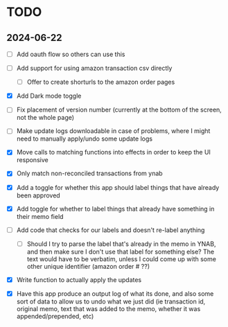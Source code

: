 # TODO

## 2024-06-22

- [ ] Add oauth flow so others can use this
- [ ] Add support for using amazon transaction csv directly
  - [ ] Offer to create shorturls to the amazon order pages
- [x] Add Dark mode toggle
- [ ] Fix placement of version number (currently at the bottom of the screen, not the whole page)
- [ ] Make update logs downloadable in case of problems, where I might need to manually apply/undo some update logs

- [x] Move calls to matching functions into effects in order to keep the UI responsive
- [x] Only match non-reconciled transactions from ynab
- [x] Add a toggle for whether this app should label things that have already been approved
- [x] Add toggle for whether to label things that already have something in their memo field
- [ ] Add code that checks for our labels and doesn't re-label anything
  - [ ] Should I try to parse the label that's already in the memo in YNAB, and then make sure I don't use that label for something else? The text would have to be verbatim, unless I could come up with some other unique identifier (amazon order # ??)
- [x] Write function to actually apply the updates
- [x] Have this app produce an output log of what its done, and also some sort of data to allow us to undo what we just did (ie transaction id, original memo, text that was added to the memo, whether it was appended/prepended, etc)
